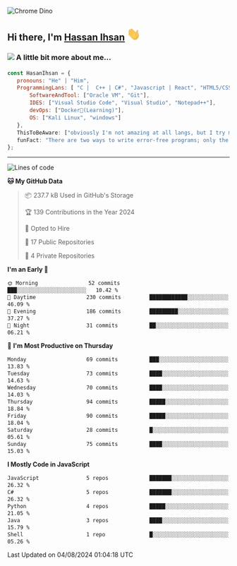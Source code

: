  <!--
**HasanIhsan/HasanIhsan** is a ✨ _special_ ✨ repository because its `README.md` (this file) appears on your GitHub profile.
-->

![Chrome Dino](https://mir-s3-cdn-cf.behance.net/project_modules/max_1200/4ff07986208593.5d9a654e92f36.gif)


<h2 align="left">Hi there, I'm <a href="https://www.linkedin.com/in/hassan-ihsan-045b11231/" target="_blank" rel="noopener noreferrer">Hassan Ihsan</a> <img src="https://raw.githubusercontent.com/ABSphreak/ABSphreak/master/gifs/Hi.gif" height="30" />
 
 
 ### <img src="https://media.giphy.com/media/VgCDAzcKvsR6OM0uWg/giphy.gif" width="50"> A little bit more about me...  
 
 ```javascript
const HasanIhsan = {
    pronouns: "He" | "Him",
    ProgrammingLans: [ "C |  C++ | C#", "Javascript | React", "HTML5/CSS", "JSON", "Java"],
        SoftwareAndTool: ["Oracle VM", "Git"],
        IDES: ["Visual Studio Code", "Visual Studio", "Notepad++"],
        devOps: ["Docker🐳(Learning)"], 
        OS: ["Kali Linux", "windows"]
    },
    ThisToBeAware: ["obviously I'm not amazing at all langs, but I try my best not to go rusty"], 
    funFact: "There are two ways to write error-free programs; only the third one works"
};
```
 
 --- 

<!--START_SECTION:waka-->
![Lines of code](https://img.shields.io/badge/From%20Hello%20World%20I%27ve%20Written-1.4%20million%20lines%20of%20code-blue)

**🐱 My GitHub Data** 

> 📦 237.7 kB Used in GitHub's Storage 
 > 
> 🏆 139 Contributions in the Year 2024
 > 
> 💼 Opted to Hire
 > 
> 📜 17 Public Repositories 
 > 
> 🔑 4 Private Repositories 
 > 
**I'm an Early 🐤** 

```text
🌞 Morning                52 commits          ███░░░░░░░░░░░░░░░░░░░░░░   10.42 % 
🌆 Daytime                230 commits         ████████████░░░░░░░░░░░░░   46.09 % 
🌃 Evening                186 commits         █████████░░░░░░░░░░░░░░░░   37.27 % 
🌙 Night                  31 commits          ██░░░░░░░░░░░░░░░░░░░░░░░   06.21 % 
```
📅 **I'm Most Productive on Thursday** 

```text
Monday                   69 commits          ███░░░░░░░░░░░░░░░░░░░░░░   13.83 % 
Tuesday                  73 commits          ████░░░░░░░░░░░░░░░░░░░░░   14.63 % 
Wednesday                70 commits          ████░░░░░░░░░░░░░░░░░░░░░   14.03 % 
Thursday                 94 commits          █████░░░░░░░░░░░░░░░░░░░░   18.84 % 
Friday                   90 commits          █████░░░░░░░░░░░░░░░░░░░░   18.04 % 
Saturday                 28 commits          █░░░░░░░░░░░░░░░░░░░░░░░░   05.61 % 
Sunday                   75 commits          ████░░░░░░░░░░░░░░░░░░░░░   15.03 % 
```


**I Mostly Code in JavaScript** 

```text
JavaScript               5 repos             ███████░░░░░░░░░░░░░░░░░░   26.32 % 
C#                       5 repos             ███████░░░░░░░░░░░░░░░░░░   26.32 % 
Python                   4 repos             █████░░░░░░░░░░░░░░░░░░░░   21.05 % 
Java                     3 repos             ████░░░░░░░░░░░░░░░░░░░░░   15.79 % 
Shell                    1 repo              █░░░░░░░░░░░░░░░░░░░░░░░░   05.26 % 
```




 Last Updated on 04/08/2024 01:04:18 UTC
<!--END_SECTION:waka-->
 
 
